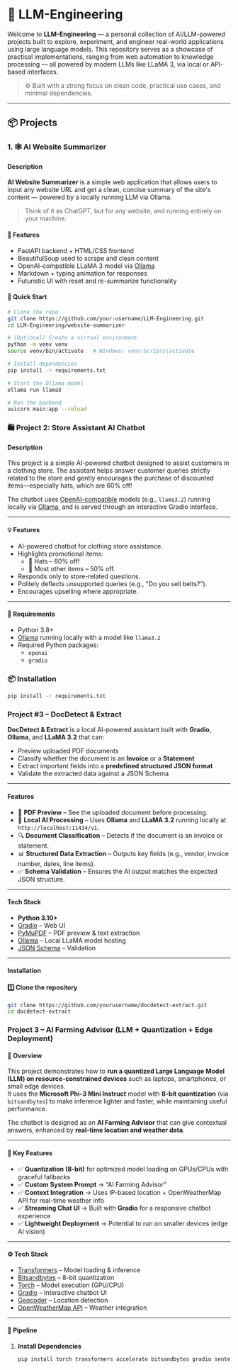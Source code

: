 # 🧠 LLM-Engineering

Welcome to **LLM-Engineering** — a personal collection of AI/LLM-powered projects built to explore, experiment, and engineer real-world applications using large language models. This repository serves as a showcase of practical implementations, ranging from web automation to knowledge processing — all powered by modern LLMs like LLaMA 3, via local or API-based interfaces.

> ⚙️ Built with a strong focus on clean code, practical use cases, and minimal dependencies.

---

## 📦 Projects

### 1. 🕸️ AI Website Summarizer

#### Description

**AI Website Summarizer** is a simple web application that allows users to input any website URL and get a clean, concise summary of the site's content — powered by a locally running LLM via Ollama.

> Think of it as ChatGPT, but for any website, and running entirely on your machine.

#### 🔑 Features

- FastAPI backend + HTML/CSS frontend
- BeautifulSoup used to scrape and clean content
- OpenAI-compatible LLaMA 3 model via [Ollama](https://ollama.com/)
- Markdown + typing animation for responses
- Futuristic UI with reset and re-summarize functionality

#### 🚀 Quick Start

```bash
# Clone the repo
git clone https://github.com/your-username/LLM-Engineering.git
cd LLM-Engineering/website-summarizer

# (Optional) Create a virtual environment
python -m venv venv
source venv/bin/activate   # Windows: venv\Scripts\activate

# Install dependencies
pip install -r requirements.txt

# Start the Ollama model
ollama run llama3

# Run the backend
uvicorn main:app --reload
```

### 🛍️ Project 2: Store Assistant AI Chatbot

#### Description

This project is a simple AI-powered chatbot designed to assist customers in a clothing store. The assistant helps answer customer queries strictly related to the store and gently encourages the purchase of discounted items—especially hats, which are 60% off!

The chatbot uses [OpenAI-compatible](https://platform.openai.com/docs/api-reference/chat) models (e.g., `llama3.2`) running locally via [Ollama](https://ollama.com), and is served through an interactive Gradio interface.

---

#### 💡 Features

- AI-powered chatbot for clothing store assistance.
- Highlights promotional items: 
  - 🧢 Hats – 60% off!
  - 👕 Most other items – 50% off.
- Responds only to store-related questions.
- Politely deflects unsupported queries (e.g., "Do you sell belts?").
- Encourages upselling where appropriate.

---

#### 🔧 Requirements

- Python 3.8+
- [Ollama](https://ollama.com) running locally with a model like `llama3.2`
- Required Python packages:
  - `openai`
  - `gradio`

### 📦 Installation

```bash
pip install -r requirements.txt
```

### Project #3 – DocDetect & Extract

**DocDetect & Extract** is a local AI-powered assistant built with **Gradio**, **Ollama**, and **LLaMA 3.2** that can:

- Preview uploaded PDF documents  
- Classify whether the document is an **Invoice** or a **Statement**  
- Extract important fields into a **predefined structured JSON format**  
- Validate the extracted data against a JSON Schema

---

#### Features
- 📄 **PDF Preview** – See the uploaded document before processing.
- 🧠 **Local AI Processing** – Uses **Ollama** and **LLaMA 3.2** running locally at `http://localhost:11434/v1`.
- 🔍 **Document Classification** – Detects if the document is an invoice or statement.
- 📊 **Structured Data Extraction** – Outputs key fields (e.g., vendor, invoice number, dates, line items).
- ✅ **Schema Validation** – Ensures the AI output matches the expected JSON structure.

---

#### Tech Stack
- **Python 3.10+**
- [Gradio](https://gradio.app/) – Web UI
- [PyMuPDF](https://pymupdf.readthedocs.io/) – PDF preview & text extraction
- [Ollama](https://ollama.com/) – Local LLaMA model hosting
- [JSON Schema](https://json-schema.org/) – Validation

---

#### Installation

#### 1️⃣ Clone the repository
```bash
git clone https://github.com/yourusername/docdetect-extract.git
cd docdetect-extract
```



### Project 3 – AI Farming Advisor (LLM + Quantization + Edge Deployment)

#### 📌 Overview
This project demonstrates how to **run a quantized Large Language Model (LLM) on resource-constrained devices** such as laptops, smartphones, or small edge devices.  
It uses the **Microsoft Phi-3 Mini Instruct** model with **8-bit quantization** (via `bitsandbytes`) to make inference lighter and faster, while maintaining useful performance.  

The chatbot is designed as an **AI Farming Advisor** that can give contextual answers, enhanced by **real-time location and weather data**.  

---

#### 🎯 Key Features
- ✅ **Quantization (8-bit)** for optimized model loading on GPUs/CPUs with graceful fallbacks  
- ✅ **Custom System Prompt** → “AI Farming Advisor”  
- ✅ **Context Integration** → Uses IP-based location + OpenWeatherMap API for real-time weather info  
- ✅ **Streaming Chat UI** → Built with **Gradio** for a responsive chatbot experience  
- ✅ **Lightweight Deployment** → Potential to run on smaller devices (edge AI vision)  

---

#### ⚙️ Tech Stack
- [Transformers](https://huggingface.co/docs/transformers) – Model loading & inference  
- [Bitsandbytes](https://github.com/TimDettmers/bitsandbytes) – 8-bit quantization  
- [Torch](https://pytorch.org/) – Model execution (GPU/CPU)  
- [Gradio](https://gradio.app/) – Interactive chatbot UI  
- [Geocoder](https://geocoder.readthedocs.io/) – Location detection  
- [OpenWeatherMap API](https://openweathermap.org/api) – Weather integration  

---

#### 🚀 Pipeline
1. **Install Dependencies**  
   ```bash
   pip install torch transformers accelerate bitsandbytes gradio sentencepiece requests geocoder
```